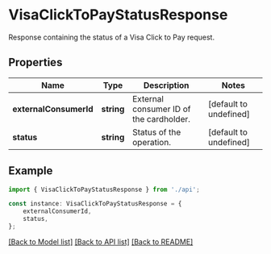 # VisaClickToPayStatusResponse

Response containing the status of a Visa Click to Pay request.

## Properties

Name | Type | Description | Notes
------------ | ------------- | ------------- | -------------
**externalConsumerId** | **string** | External consumer ID of the cardholder. | [default to undefined]
**status** | **string** | Status of the operation. | [default to undefined]

## Example

```typescript
import { VisaClickToPayStatusResponse } from './api';

const instance: VisaClickToPayStatusResponse = {
    externalConsumerId,
    status,
};
```

[[Back to Model list]](../README.md#documentation-for-models) [[Back to API list]](../README.md#documentation-for-api-endpoints) [[Back to README]](../README.md)
